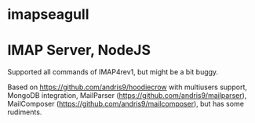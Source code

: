 imapseagull
===========

# IMAP Server, NodeJS

Supported all commands of IMAP4rev1, but might be a bit buggy.

Based on https://github.com/andris9/hoodiecrow with multiusers support, MongoDB integration, MailParser (https://github.com/andris9/mailparser), MailComposer (https://github.com/andris9/mailcomposer), but has some rudiments.


